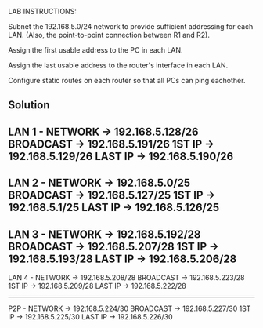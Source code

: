 LAB INSTRUCTIONS:



Subnet the 192.168.5.0/24 network to provide sufficient addressing for each LAN.
(Also, the point-to-point connection between R1 and R2).

Assign the first usable address to the PC in each LAN.

Assign the last usable address to the router's interface in each LAN.

Configure static routes on each router so that all PCs can ping eachother.


## Solution


LAN 1 - NETWORK -> 192.168.5.128/26
	BROADCAST -> 192.168.5.191/26
	1ST IP -> 192.168.5.129/26
	LAST IP -> 192.168.5.190/26
--------------------------------------------------

LAN 2 - NETWORK -> 192.168.5.0/25
	BROADCAST -> 192.168.5.127/25
	1ST IP -> 192.168.5.1/25
	LAST IP -> 192.168.5.126/25
--------------------------------------------------

LAN 3 - NETWORK -> 192.168.5.192/28
	BROADCAST -> 192.168.5.207/28
	1ST IP -> 192.168.5.193/28
	LAST IP -> 192.168.5.206/28
--------------------------------------------------

LAN 4 - NETWORK -> 192.168.5.208/28
	BROADCAST -> 192.168.5.223/28
	1ST IP -> 192.168.5.209/28
	LAST IP -> 192.168.5.222/28

--------------------------------------------------


P2P   - NETWORK -> 192.168.5.224/30
	BROADCAST -> 192.168.5.227/30
	1ST IP -> 192.168.5.225/30
	LAST IP -> 192.168.5.226/30